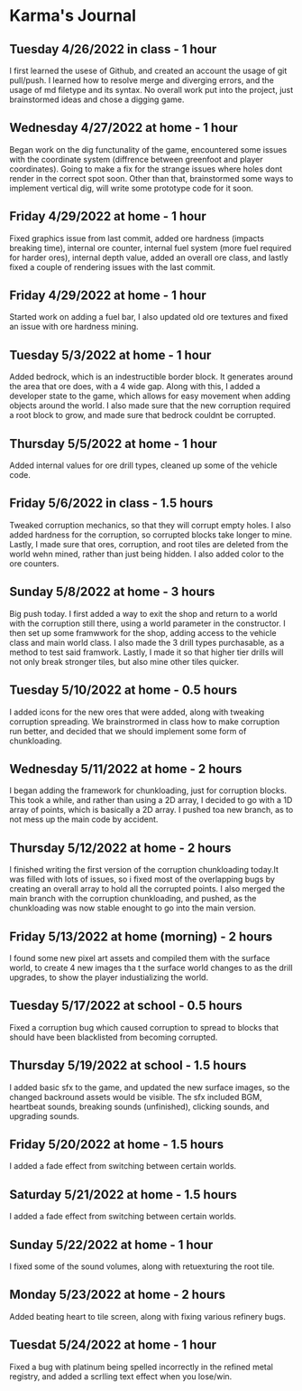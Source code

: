 # Karma's Journal

## Tuesday 4/26/2022 in class - 1 hour
<p>I first learned the usese of Github, and created an account the usage of git pull/push. I learned how to resolve merge and diverging errors, and the usage of md filetype and its syntax. No overall work put into the project, just brainstormed ideas and chose a digging game.
</p>

## Wednesday 4/27/2022 at home - 1 hour
<p>Began work on the dig functunality of the game, encountered some issues with the coordinate system (diffrence between greenfoot and player coordinates). Going to make a fix for the strange issues where holes dont render in the correct spot soon. Other than that, brainstormed some ways to implement vertical dig, will write some prototype code for it soon. 
</p>

## Friday 4/29/2022 at home - 1 hour
<p>Fixed graphics issue from last commit, added ore hardness (impacts breaking time), internal ore counter, internal fuel system (more fuel required for harder ores), internal depth value, added an overall ore class, and lastly fixed a couple of rendering issues with the last commit.
</p>

## Friday 4/29/2022 at home - 1 hour
<p>Started work on adding a fuel bar, I also updated old ore textures and fixed an issue with ore hardness mining.
</p>

## Tuesday 5/3/2022 at home - 1 hour
<p>Added bedrock, which is an indestructible border block. It generates around the area that ore does, with a 4 wide gap. Along with this, I added a developer state to the game, which allows for easy movement when adding objects around the world. I also made sure that the new corruption required a root block to grow, and made sure that bedrock couldnt be corrupted.
</p>

## Thursday 5/5/2022 at home - 1 hour
<p>Added internal values for ore drill types, cleaned up some of the vehicle code.
</p>

## Friday 5/6/2022 in class - 1.5 hours
<p>Tweaked corruption mechanics, so that they will corrupt empty holes. I also added hardness for the corruption, so corrupted blocks take longer to mine. Lastly, I made sure that ores, corruption, and root tiles are deleted from the world wehn mined, rather than just being hidden. I also added color to the ore counters.
</p>

## Sunday 5/8/2022 at home - 3 hours
<p>Big push today. I first added a way to exit the shop and return to a world with the corruption still there, using a world parameter in the constructor. I then set up some framwwork for the shop, adding access to the vehicle class and main world class. I also made the 3 drill types purchasable, as a method to test said framwork. Lastly, I made it so that higher tier drills will not only break stronger tiles, but also mine other tiles quicker. 
</p>

## Tuesday 5/10/2022 at home - 0.5 hours
<p>I added icons for the new ores that were added, along with tweaking corruption spreading. We brainstrormed in class how to make corruption run better, and decided that we should implement some form of chunkloading.
</p>

## Wednesday 5/11/2022 at home - 2 hours
<p>I began adding the framework for chunkloading, just for corruption blocks. This took a while, and rather than using a 2D array, I decided to go with a 1D array of points, which is basically a 2D array. I pushed toa new branch, as to not mess up the main code by accident.
</p>

## Thursday 5/12/2022 at home - 2 hours
<p>I finished writing the first version of the corruption chunkloading today.It was filled with lots of issues, so i fixed most of the overlapping bugs by creating an overall array to hold all the corrupted points. I also merged the main branch with the corruption chunkloading, and pushed, as the chunkloading was now stable enought to go into the main version.
</p>

## Friday 5/13/2022 at home (morning) - 2 hours
<p>I found some new pixel art assets and compiled them with the surface world, to create 4 new images tha                         t the surface world changes to as the drill upgrades, to show the player industializing the world.
</p>

## Tuesday 5/17/2022 at school - 0.5 hours
<p>Fixed a corruption bug which caused corruption to spread to blocks that should have been blacklisted from becoming corrupted.
</p>

## Thursday 5/19/2022 at school - 1.5 hours
<p>I added basic sfx to the game, and updated the new surface images, so the changed backround assets would be visible. The sfx included BGM, heartbeat sounds, breaking sounds (unfinished), clicking sounds, and upgrading sounds.
</p>

## Friday 5/20/2022 at home - 1.5 hours
<p>I added a fade effect from switching between certain worlds.
</p>

## Saturday 5/21/2022 at home - 1.5 hours
<p>I added a fade effect from switching between certain worlds.
</p>

## Sunday 5/22/2022 at home - 1 hour
<p>I fixed some of the sound volumes, along with retuexturing the root tile.
</p>

## Monday 5/23/2022 at home - 2 hours
<p>Added beating heart to tile screen, along with fixing various refinery bugs.
</p>

## Tuesdat 5/24/2022 at home - 1 hour
<p>Fixed a bug with platinum being spelled incorrectly in the refined metal registry, and added a scrlling text effect when you lose/win. 
</p>





